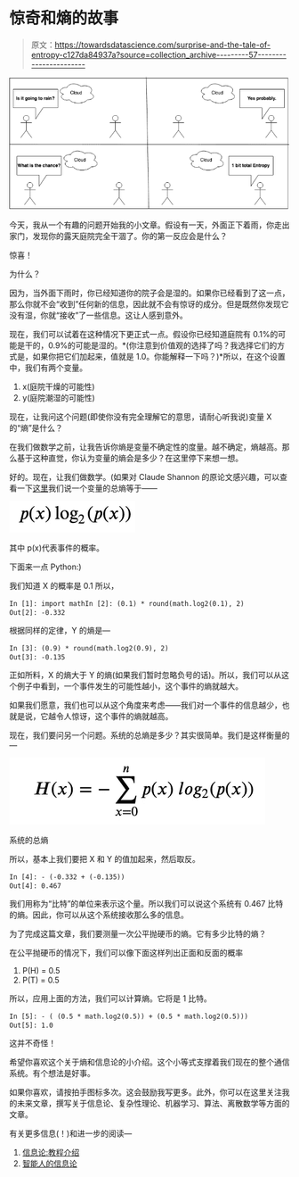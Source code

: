 # 惊奇和熵的故事

> 原文：<https://towardsdatascience.com/surprise-and-the-tale-of-entropy-c127da84937a?source=collection_archive---------57----------------------->

![](img/b3ecdfba40e69cc7f49abfb29e223abb.png)

今天，我从一个有趣的问题开始我的小文章。假设有一天，外面正下着雨，你走出家门，发现你的露天庭院完全干涸了。你的第一反应会是什么？

惊喜！

为什么？

因为，当外面下雨时，你已经知道你的院子会是湿的。如果你已经看到了这一点，那么你就不会“收到”任何新的信息，因此就不会有惊讶的成分。但是既然你发现它没有湿，你就“接收”了一些信息。这让人感到意外。

现在，我们可以试着在这种情况下更正式一点。假设你已经知道庭院有 0.1%的可能是干的，0.9%的可能是湿的。*(你注意到价值观的选择了吗？我选择它们的方式是，如果你把它们加起来，值就是 1.0。你能解释一下吗？)*所以，在这个设置中，我们有两个变量。

1.  x(庭院干燥的可能性)
2.  y(庭院潮湿的可能性)

现在，让我问这个问题(即使你没有完全理解它的意思，请耐心听我说)变量 X 的“熵”是什么？

在我们做数学之前，让我告诉你熵是变量不确定性的度量。越不确定，熵越高。那么基于这种直觉，你认为变量的熵会是多少？在这里停下来想一想。

好的。现在，让我们做数学。(如果对 Claude Shannon 的原论文感兴趣，可以查看一下[这里](http://people.math.harvard.edu/~ctm/home/text/others/shannon/entropy/entropy.pdf)我们说一个变量的总熵等于——

![](img/df3b78c2af6d47cbd8f2edfcc600dc6d.png)

其中 p(x)代表事件的概率。

下面来一点 Python:)

我们知道 X 的概率是 0.1 所以，

```
In [1]: import mathIn [2]: (0.1) * round(math.log2(0.1), 2)
Out[2]: -0.332
```

根据同样的定律，Y 的熵是—

```
In [3]: (0.9) * round(math.log2(0.9), 2)
Out[3]: -0.135
```

正如所料，X 的熵大于 Y 的熵(如果我们暂时忽略负号的话)。所以，我们可以从这个例子中看到，一个事件发生的可能性越小，这个事件的熵就越大。

如果我们愿意，我们也可以从这个角度来考虑——我们对一个事件的信息越少，也就是说，它越令人惊讶，这个事件的熵就越高。

现在，我们要问另一个问题。系统的总熵是多少？其实很简单。我们是这样衡量的—

![](img/b0075f60ed29ca51a7cdd9cf2e1f8f9d.png)

系统的总熵

所以，基本上我们要把 X 和 Y 的值加起来，然后取反。

```
In [4]: - (-0.332 + (-0.135))
Out[4]: 0.467
```

我们用称为“比特”的单位来表示这个量。所以我们可以说这个系统有 0.467 比特的熵。因此，你可以从这个系统接收那么多的信息。

为了完成这篇文章，我们要测量一次公平抛硬币的熵。它有多少比特的熵？

在公平抛硬币的情况下，我们可以像下面这样列出正面和反面的概率

1.  P(H) = 0.5
2.  P(T) = 0.5

所以，应用上面的方法，我们可以计算熵。它将是 1 比特。

```
In [5]: - ( (0.5 * math.log2(0.5)) + (0.5 * math.log2(0.5)))
Out[5]: 1.0
```

这并不奇怪！

希望你喜欢这个关于熵和信息论的小介绍。这个小等式支撑着我们现在的整个通信系统。有个想法是好事。

如果你喜欢，请按拍手图标多次。这会鼓励我写更多。此外，你可以在这里关注我的未来文章，撰写关于信息论、复杂性理论、机器学习、算法、离散数学等方面的文章。

有关更多信息(！)和进一步的阅读—

1.  [信息论:教程介绍](https://arxiv.org/pdf/1802.05968.pdf)
2.  [智能人的信息论](http://tuvalu.santafe.edu/~simon/it.pdf)